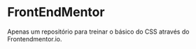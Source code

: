 # FrontEndMentor
  Apenas um repositório para treinar o básico do CSS através do Frontendmentor.io.
